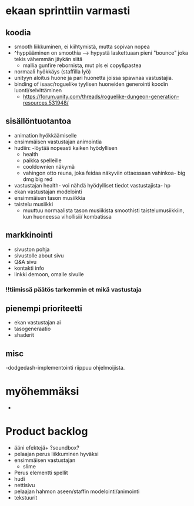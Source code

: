 # ekaan sprinttiin varmasti
## koodia
* smooth liikkuminen, ei kiihtymistä, mutta sopivan nopea
* ^hyppääminen on smoothia --> hypystä laskettuaan pieni "bounce" joka tekis vähemmän jäykän siitä
    * mallia gunfire rebornista, mut pls ei copy&pastea
* normaali hyökkäys (staffilla lyö)
* unityyn aloitus huone ja pari huonetta joissa spawnaa vastustajia.
* binding of isaac/roguelike tyylisen huoneiden generointi koodin luonti/selvittäminen
    * https://forum.unity.com/threads/roguelike-dungeon-generation-resources.531948/


## sisällöntuotantoa
* animation hyökkäämiselle
* ensimmäisen vastustajan animointia
* hudiin: -löytää nopeasti kaiken hyödyllisen
    * health
    * paikka spelleille
    * cooldownien näkymä
    * vahingon otto reuna, joka feidaa näkyviin ottaessaan vahinkoa- big dmg big red
* vastustajan health- voi nähdä hyödylliset tiedot vastustajista- hp
* ekan vastustajan modelointi
* ensimmäisen tason musiikkia
* taistelu musiikki
    * muuttuu normaalista tason musiikista smoothisti taistelumusiikkiin, kun huoneessa vihollisii/ kombatissa


## markkinointi
* sivuston pohja
* sivustolle about sivu
* Q&A sivu
* kontakti info
* linkki demoon, omalle sivulle

### !!tiimissä päätös tarkemmin et mikä vastustaja


## pienempi prioriteetti
* ekan vastustajan ai
* tasogeneraatio
* shaderit

## misc
-dodgedash-implementointi riippuu ohjelmoijista.

# myöhemmäksi
* 

# Product backlog
* ääni efektejä+ ?soundbox?
* pelaajan perus liikkuminen hyväksi
* ensimmäisen vastustajan
    * slime
* Perus elementti spellit
* hudi
* nettisivu
* pelaajan hahmon aseen/staffin modelointi/animointi
* tekstuurit
